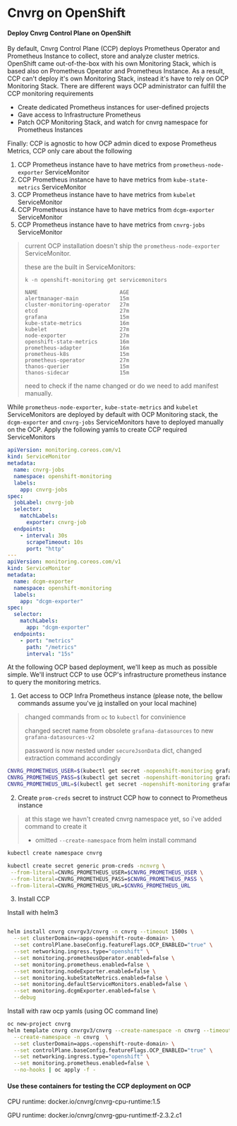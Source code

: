 # Cnvrg on OpenShift


#### Deploy Cnvrg Control Plane on OpenShift
By default, Cnvrg Control Plane (CCP) deploys Prometheus Operator and Prometheus Instance to collect, 
store and analyze cluster metrics. OpenShift came out-of-the-box with his own Monitoring Stack, 
which is based also on Prometheus Operator and Prometheus Instance. As a result, CCP can't deploy it's
own Monitoring Stack, instead it's have to rely on OCP Monitoring Stack.
There are different ways OCP administrator can fulfill the CCP monitoring requirements
* Create dedicated Prometheus instances for user-defined projects 
* Gave access to Infrastructure Prometheus
* Patch OCP Monitoring Stack, and watch for cnvrg namespace for Prometheus Instances

Finally: CCP is agnostic to how OCP admin diced to expose Prometheus Metrics, CCP only care about the following 
1. CCP Prometheus instance have to have metrics from `prometheus-node-exporter` ServiceMonitor
2. CCP Prometheus instance have to have metrics from `kube-state-metrics` ServiceMonitor
3. CCP Prometheus instance have to have metrics from `kubelet` ServiceMonitor
4. CCP Prometheus instance have to have metrics from `dcgm-exporter` ServiceMonitor
5. CCP Prometheus instance have to have metrics from `cnvrg-jobs` ServiceMonitor

> current OCP installation doesn't ship the `prometheus-node-exporter` ServiceMonitor.
> 
> these are the built in ServiceMonitors:
> ```
> k -n openshift-monitoring get servicemonitors
> 
> NAME                          AGE
> alertmanager-main             15m
> cluster-monitoring-operator   27m
> etcd                          27m
> grafana                       15m
> kube-state-metrics            16m
> kubelet                       27m
> node-exporter                 27m
> openshift-state-metrics       16m
> prometheus-adapter            16m
> prometheus-k8s                15m
> prometheus-operator           27m
> thanos-querier                15m
> thanos-sidecar                15m
> ```
> 
> need to check if the name changed or do we need to add manifest manually.

While `prometheus-node-exporter`, `kube-state-metrics` and `kubelet` ServiceMonitors 
are deployed by default with OCP Monitoring stack, 
the `dcgm-exporter` and `cnvrg-jobs` ServiceMonitors have to deployed manually on the OCP.
Apply the following yamls to create CCP required ServiceMonitors
```yaml
apiVersion: monitoring.coreos.com/v1
kind: ServiceMonitor
metadata:
  name: cnvrg-jobs
  namespace: openshift-monitoring
  labels:
    app: cnvrg-jobs
spec:
  jobLabel: cnvrg-job
  selector:
    matchLabels:
      exporter: cnvrg-job
  endpoints:
    - interval: 30s
      scrapeTimeout: 10s
      port: "http"
---
apiVersion: monitoring.coreos.com/v1
kind: ServiceMonitor
metadata:
  name: dcgm-exporter
  namespace: openshift-monitoring
  labels:
    app: "dcgm-exporter"
spec:
  selector:
    matchLabels:
      app: "dcgm-exporter"
  endpoints:
    - port: "metrics"
      path: "/metrics"
      interval: "15s"
```

At the following OCP based deployment, we'll keep as much as possible simple.
We'll instruct CCP to use OCP's infrastructure prometheus instance to query the monitoring metrics. 
1. Get access to OCP Infra Prometheus instance (please note, the bellow commands assume you've [jq](https://stedolan.github.io/jq/) installed on your local machine)

> changed commands from `oc` to `kubectl` for convinience
> 
> changed secret name from obsolete `grafana-datasources` to new `grafana-datasources-v2`
> 
> password is now nested under `secureJsonData` dict, changed extraction command accordingly

```bash
CNVRG_PROMETHEUS_USER=$(kubectl get secret -nopenshift-monitoring grafana-datasources-v2 -ojson | jq -r '.data."prometheus.yaml"' | base64 -D | jq -r '.datasources[].basicAuthUser')
CNVRG_PROMETHEUS_PASS=$(kubectl get secret -nopenshift-monitoring grafana-datasources-v2 -ojson | jq -r '.data."prometheus.yaml"' | base64 -D | jq -r '.datasources[].secureJsonData.basicAuthPassword')
CNVRG_PROMETHEUS_URL=$(kubectl get secret -nopenshift-monitoring grafana-datasources-v2 -ojson | jq -r '.data."prometheus.yaml"' | base64 -D | jq -r '.datasources[].url')
```
2. Create `prom-creds` secret to instruct CCP how to connect to Prometheus instance 

> at this stage we havn't created cnvrg namespace yet, so i've added command to create it
> 
> + omitted `--create-namespace` from helm install command
```bash
kubectl create namespace cnvrg

kubectl create secret generic prom-creds -ncnvrg \
 --from-literal=CNVRG_PROMETHEUS_USER=$CNVRG_PROMETHEUS_USER \
 --from-literal=CNVRG_PROMETHEUS_PASS=$CNVRG_PROMETHEUS_PASS \
 --from-literal=CNVRG_PROMETHEUS_URL=$CNVRG_PROMETHEUS_URL
```
3. Install CCP

Install with helm3
```bash

helm install cnvrg cnvrgv3/cnvrg -n cnvrg --timeout 1500s \
  --set clusterDomain=<apps-openshift-route-domain> \
  --set controlPlane.baseConfig.featureFlags.OCP_ENABLED="true" \
  --set networking.ingress.type="openshift" \
  --set monitoring.prometheusOperator.enabled=false \
  --set monitoring.prometheus.enabled=false \
  --set monitoring.nodeExporter.enabled=false \
  --set monitoring.kubeStateMetrics.enabled=false \
  --set monitoring.defaultServiceMonitors.enabled=false \
  --set monitoring.dcgmExporter.enabled=false \
  --debug
```

Install with raw ocp yamls (using OC command line)
```bash
oc new-project cnvrg
helm template cnvrg cnvrgv3/cnvrg --create-namespace -n cnvrg --timeout 1500s \
  --create-namespace -n cnvrg  \
  --set clusterDomain=apps.<openshift-route-domain> \
  --set controlPlane.baseConfig.featureFlags.OCP_ENABLED="true" \
  --set networking.ingress.type="openshift" \
  --set monitoring.prometheus.enabled=false \
  --no-hooks | oc apply -f -
```

#### Use these containers for testing the CCP deployment on OCP

CPU runtime: docker.io/cnvrg/cnvrg-cpu-runtime:1.5

GPU runtime: docker.io/cnvrg/cnvrg-gpu-runtime:tf-2.3.2.c1
